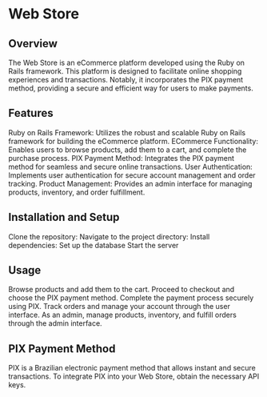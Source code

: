 # Web Store
## Overview
The Web Store is an eCommerce platform developed using the Ruby on Rails framework. This platform is designed to facilitate online shopping experiences and transactions. Notably, it incorporates the PIX payment method, providing a secure and efficient way for users to make payments.

## Features
Ruby on Rails Framework: Utilizes the robust and scalable Ruby on Rails framework for building the eCommerce platform.
ECommerce Functionality: Enables users to browse products, add them to a cart, and complete the purchase process.
PIX Payment Method: Integrates the PIX payment method for seamless and secure online transactions.
User Authentication: Implements user authentication for secure account management and order tracking.
Product Management: Provides an admin interface for managing products, inventory, and order fulfillment.

## Installation and Setup
Clone the repository:
Navigate to the project directory:
Install dependencies:
Set up the database
Start the server

## Usage
Browse products and add them to the cart.
Proceed to checkout and choose the PIX payment method.
Complete the payment process securely using PIX.
Track orders and manage your account through the user interface.
As an admin, manage products, inventory, and fulfill orders through the admin interface.
## PIX Payment Method
PIX is a Brazilian electronic payment method that allows instant and secure transactions. To integrate PIX into your Web Store, obtain the necessary API keys.
